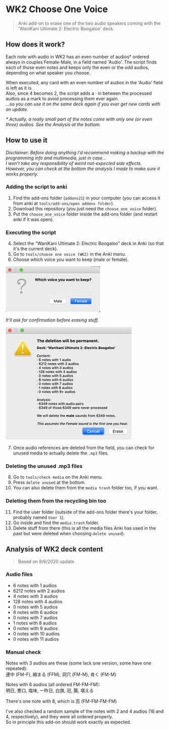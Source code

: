 # WK2 Choose One Voice
> Anki add-on to erase one of the two audio speakers coming with the 'WaniKani Ultimate 2: Electric Boogaloo' deck.

## How does it work?
Each note with audio in WK2 has an even number of audios* ordered always in couples Female-Male, in a field named 'Audio'.
The script finds each of those even notes and keeps only the even or the odd audios, depending on what speaker you choose.

When executed, any card with an even number of audios in the 'Audio' field is left as it is.  
Also, since 4 becomes 2, the script adds a · in between the processed audios as a mark to avoid processing them ever again.  
_...so you can use it on the same deck again if you ever get new cards with an update._

_* Actually, a really small part of the notes come with only one (or even three) audios. See the Analysis at the bottom._

## How to use it
_Disclaimer: Before doing anything I'd recommend making a backup with the programming info and multimedia, just in case...  
I won't take any responsibility of weird not-expected side effects._  
_However, you can check at the bottom the analysis I made to make sure it works properly._

### Adding the script to anki
1. Find the add-ons folder (```addons21```) in your computer (you can access it from anki at ```tools/add-ons/open addons folder```).
2. Download this repository (you just need the ```choose_one_voice``` folder).
3. Put the ```choose_one_voice``` folder inside the add-ons folder (and restart anki if it was open).

### Executing the script
4. Select the "WaniKani Ultimate 2: Electric Boogaloo" deck in Anki (so that it's the current deck).
5. Go to ```tools/choose one voice (WK2)``` in the Anki menu.
6. Choose which voice you want to keep (male or female).  

![Choose one voice](choose_sm.png)

_It'll ask for confirmation before erasing stuff._  

![Analusis and confirm](analysis_sm.png)

7. Once audio references are deleted from the field, you can check for unused media to actually delete the ```.mp3``` files.

### Deleting the unused .mp3 files
8. Go to ```tools/check media``` on the Anki menu.
9. Press ```delete unused``` at the bottom.
10. You can also delete them from the ```media trash``` folder too, if you want.

### Deleting them from the recycling bin too
11. Find the user folder (outside of the add-ons folder there's your folder, probably named ```User 1```).
12. Go inside and find the ```media.trash``` folder.
13. Delete stuff from there (this is all the media files Anki has used in the past but were deleted when choosing ```delete unused```).

## Analysis of WK2 deck content
> Based on 9/6/2020 update

### Audio files
- 6 notes with 1 audios
- 6212 notes with 2 audios
- 4 notes with 3 audios
- 128 notes with 4 audios
- 0 notes with 5 audios
- 8 notes with 6 audios
- 0 notes with 7 audios
- 1 notes with 8 audios
- 0 notes with 9 audios
- 0 notes with 10 audios
- 0 notes with 11 audios

### Manual check
Notes with 3 audios are these (some lack one version, some have one repeated):  
連中 (FM-F), 縮まる (FFM), 洞穴 (FM-M), 肯く (FM-M)

Notes with 6 audios (all ordered FM-FM-FM):  
明日, 悪口, 塩味, 一昨日, 白旗, 冠, 腸, 堪える

There's one note with 8, which is 否 (FM-FM-FM-FM)

I've also checked a random sample of the notes with 2 and 4 audios (16 and 4, respectively), and they were all ordered properly.  
So in principle this add-on should work exactly as expected.

